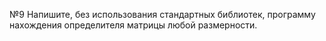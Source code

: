 №9
Напишите, без использования стандартных библиотек, программу нахождения определителя матрицы любой размерности.
